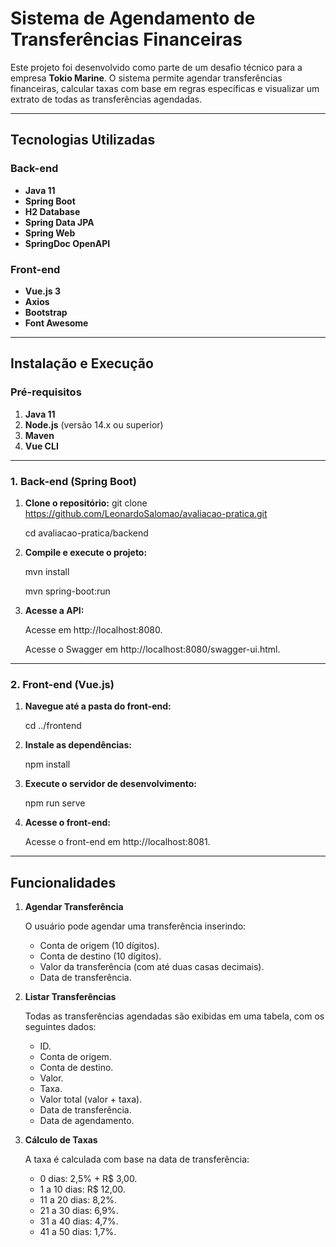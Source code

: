 # Sistema de Agendamento de Transferências Financeiras

Este projeto foi desenvolvido como parte de um desafio técnico para a empresa **Tokio Marine**. O sistema permite agendar transferências financeiras, calcular taxas com base em regras específicas e visualizar um extrato de todas as transferências agendadas.

---

## **Tecnologias Utilizadas**

### **Back-end**

- **Java 11**
- **Spring Boot**
- **H2 Database**
- **Spring Data JPA**
- **Spring Web**
- **SpringDoc OpenAPI**

### **Front-end**

- **Vue.js 3**
- **Axios**
- **Bootstrap**
- **Font Awesome**

---

## **Instalação e Execução**

### **Pré-requisitos**

1. **Java 11**
2. **Node.js** (versão 14.x ou superior)
3. **Maven**
4. **Vue CLI**

---

### **1. Back-end (Spring Boot)**

1. **Clone o repositório:**
   git clone https://github.com/LeonardoSalomao/avaliacao-pratica.git

   cd avaliacao-pratica/backend

2. **Compile e execute o projeto:**

   mvn install

   mvn spring-boot:run

3. **Acesse a API:**

   Acesse em http://localhost:8080.

   Acesse o Swagger em http://localhost:8080/swagger-ui.html.

---

### **2. Front-end (Vue.js)**

1. **Navegue até a pasta do front-end:**

   cd ../frontend

2. **Instale as dependências:**

   npm install

3. **Execute o servidor de desenvolvimento:**

   npm run serve

4. **Acesse o front-end:**

   Acesse o front-end em http://localhost:8081.

---

## **Funcionalidades**

1. **Agendar Transferência**

   O usuário pode agendar uma transferência inserindo:

   - Conta de origem (10 dígitos).
   - Conta de destino (10 dígitos).
   - Valor da transferência (com até duas casas decimais).
   - Data de transferência.

2. **Listar Transferências**

   Todas as transferências agendadas são exibidas em uma tabela, com os seguintes dados:

   - ID.
   - Conta de origem.
   - Conta de destino.
   - Valor.
   - Taxa.
   - Valor total (valor + taxa).
   - Data de transferência.
   - Data de agendamento.

3. **Cálculo de Taxas**

   A taxa é calculada com base na data de transferência:

   - 0 dias: 2,5% + R$ 3,00.
   - 1 a 10 dias: R$ 12,00.
   - 11 a 20 dias: 8,2%.
   - 21 a 30 dias: 6,9%.
   - 31 a 40 dias: 4,7%.
   - 41 a 50 dias: 1,7%.
